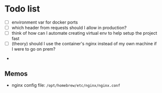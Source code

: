 # Todo list

- [ ] environment var for docker ports
- [ ] which header from requests should I allow in production?
- [ ] think of how can I automate creating virtual env to help setup the project fast
- [ ] (theory) should I use the container's nginx instead of my own machine if I were to go on prem?
- 

## Memos

- nginx config file: `/opt/homebrew/etc/nginx/nginx.conf`
